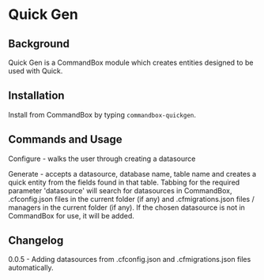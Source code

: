 # Quick Gen

## Background

Quick Gen is a CommandBox module which creates entities designed to be used with Quick. 

## Installation

Install from CommandBox by typing `commandbox-quickgen`.

## Commands and Usage

 Configure - walks the user through creating a datasource

 Generate - accepts a datasource, database name, table name and creates a quick entity from the fields found in that table. Tabbing for the required parameter 'datasource' will search for datasources in CommandBox, .cfconfig.json files in the current folder (if any) and .cfmigrations.json files / managers in the current folder (if any). If the chosen datasource is not in CommandBox for use, it will be added.

## Changelog

0.0.5 - Adding datasources from .cfconfig.json and .cfmigrations.json files automatically.
